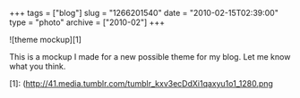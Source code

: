 +++
tags = ["blog"]
slug = "1266201540"
date = "2010-02-15T02:39:00"
type = "photo"
archive = ["2010-02"]
+++

![theme mockup][1]

This is a mockup I made for a new possible theme for my blog.  Let me know
what you think.

[1]: (http://41.media.tumblr.com/tumblr_kxv3ecDdXi1qaxyu1o1_1280.png
